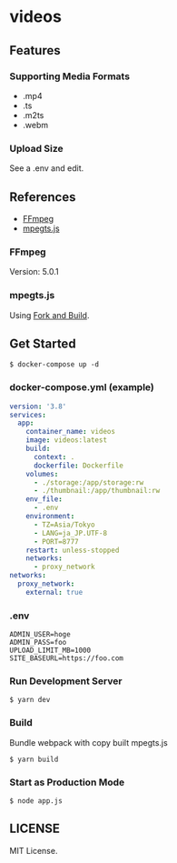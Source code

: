 # videos

## Features

### Supporting Media Formats
- .mp4
- .ts
- .m2ts
- .webm

### Upload Size
See a .env and edit.

## References
- [FFmpeg](https://github.com/FFmpeg/FFmpeg)
- [mpegts.js](https://github.com/xqq/mpegts.js)

### FFmpeg
Version: 5.0.1

### mpegts.js
Using [Fork and Build](https://github.com/iamtakagi/mpegts.js).

## Get Started
```console
$ docker-compose up -d
```

### docker-compose.yml (example)
```yml
version: '3.8'
services:
  app:
    container_name: videos
    image: videos:latest
    build: 
      context: .
      dockerfile: Dockerfile
    volumes:
      - ./storage:/app/storage:rw
      - ./thumbnail:/app/thumbnail:rw
    env_file:
      - .env
    environment:
      - TZ=Asia/Tokyo
      - LANG=ja_JP.UTF-8
      - PORT=8777
    restart: unless-stopped
    networks:
      - proxy_network
networks:
  proxy_network:
    external: true
```

### .env
```env
ADMIN_USER=hoge
ADMIN_PASS=foo
UPLOAD_LIMIT_MB=1000
SITE_BASEURL=https://foo.com
```

### Run Development Server
```console
$ yarn dev
```

### Build
Bundle webpack with copy built mpegts.js
```console
$ yarn build
```

### Start as Production Mode
```console
$ node app.js
```

## LICENSE
MIT License.